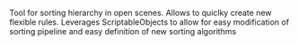 Tool for sorting hierarchy in open scenes. Allows to quiclky create new flexible rules. Leverages  ScriptableObjects to allow for easy modification of sorting pipeline and easy definition of new sorting algorithms